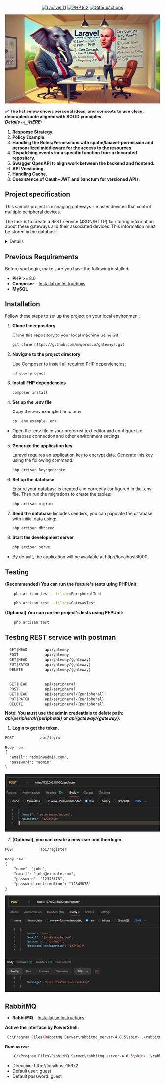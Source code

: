 <p align="center">
    <a href="https://laravel.com/"><img src="https://img.shields.io/badge/Laravel-11-FF2D20.svg?style=flat&logo=laravel" alt="Laravel 11"/></a>
    <a href="https://www.php.net/"><img src="https://img.shields.io/badge/PHP-8.2-777BB4.svg?style=flat&logo=php" alt="PHP 8.2"/></a>
    <a href="https://github.com/magerosco/gateways/actions/workflows/ci.yml"><img src="https://github.com/magerosco/gateways/actions/workflows/ci.yml/badge.svg" alt="GithubActions"/></a>
</p>

![alt text](/README/image/php-cleaning.jpg)

**✅ The list below shows personal ideas, and concepts to use clean, decoupled code aligned with SOLID principles.**  
***Details 👉🏻 [HERE](README/README.md):***
1. **Response Strategy.**
2. **Policy Example.**
3. **Handling the Roles/Permissions with spatie/laravel-permission and personalized middleware for the access to the resources.**
4. **Dispatching events for a specific function from a decorated repository.**
5. **Swagger OpenAPI to align work between the backend and frontend.**
6. **API Versioning.**
7. **Handling Cache.**
8. **Coexistence of Oauth+JWT and Sanctum for versioned APIs.**


## Project specification

This sample project is managing gateways - master devices that control multiple peripheral devices. 

The task is to create a REST service (JSON/HTTP) for storing information about these gateways and their associated devices. This information must be stored in the database. 
<details>
<br>

- When storing a gateway, any field marked as “to be validated” must be validated and an error returned if it is invalid.
- Also, no more that 10 peripheral devices are allowed for a gateway.
- The service must also offer an operation for displaying information about all stored gateways (and their devices) 
- Operation for displaying details for a single gateway. 
- It must be possible to add and remove a device from a gateway.
- Basic UI - recommended or (providing test data for Postman (or other rest client) if you do not have enough time.
-  Meaningful Unit tests.
-  Readme file with installation guides.
-  An automated build.


## Entities

**gateway**:

- a unique serial number (string), 
- human-readable name (string),
- IPv4 address (to be validated),
- multiple associated peripheral devices. 

**peripheral**:
- a UID (number),
- vendor (string),
- date created,
- status - online/offline.

</details>

## Previous Requirements

Before you begin, make sure you have the following installed:

- **PHP** >= 8.0
- **Composer** - [Installation Instructions](https://getcomposer.org/download/)
- **MySQL** 

## Installation

Follow these steps to set up the project on your local environment:

1. **Clone the repository**

   Clone this repository to your local machine using Git:
   ```bash
   git clone https://github.com/magerosco/gateways.git
2. **Navigate to the project directory**

    Use Composer to install all required PHP dependencies:
    ```bash
    cd your-project
3. **Install PHP dependencies**
    ```bash
    composer install
4. **Set up the .env file**

    Copy the .env.example file to .env:
    ```bash
    cp .env.example .env
 - Open the .env file in your preferred text editor and configure the database connection and other environment settings.
 
 5. **Generate the application key**
 
    Laravel requires an application key to encrypt data. Generate this key using the following command:
    ```bash
    php artisan key:generate
6. **Set up the database**

    Ensure your database is created and correctly configured in the .env file. Then run the migrations to create the tables:
    
    ```bash
    php artisan migrate
7. **Seed the database**
    Includes seeders, you can populate the database with initial data using:
    ```bash
    php artisan db:seed
8. **Start the development server**
    ```bash
    php artisan serve
- By default, the application will be available at http://localhost:8000.

## Testing 

 **(Recommended) You can run the feature's tests using PHPUnit:**

```bash
    php artisan test --filter=PeripheralTest
```

```bash
    php artisan test --filter=GatewayTest
```

 **(Optional) You can run the project's tests using PHPUnit:**

```bash
    php artisan test
```
 
 ## Testing REST service with postman 

```
  GET|HEAD        api/gateway   
  POST            api/gateway   
  GET|HEAD        api/gateway/{gateway}   
  PUT|PATCH       api/gateway/{gateway}   
  DELETE          api/gateway/{gateway}   
   

  GET|HEAD        api/peripheral 
  POST            api/peripheral   
  GET|HEAD        api/peripheral/{peripheral}   
  PUT|PATCH       api/peripheral/{peripheral} 
  DELETE          api/peripheral/{peripheral} 
```
**Note: You must use the admin credentials to delete path: *api/peripheral/{peripheral}* or *api/gateway/{gateway}.***
1. **Login to get the token.**

```
POST            api/login

Body raw:
{
  "email": "admin@admin.com",
  "password": "admin"
}
```
![alt text](README/image/{0C44C1DE-D1EE-479B-AC32-E35984484270}.png)

2. **(Optional), you can create a new user and then login.**
```
POST            api/register

Body raw:
{
    "name": "john",
    "email": "john@example.com",
    "password": "12345678",
    "password_confirmation": "12345678"
}
```
![alt text](README/image/{7CD6D5B4-763F-46DA-802A-B2AD5B744D64}.png)




## RabbitMQ

- **RabbitMQ** - [Installation Instructions](https://www.rabbitmq.com/docs/install-windows)

**Active the interface by PowerShell:**

```bash
 C:\Program Files\RabbitMQ Server\rabbitmq_server-4.0.5\sbin> .\rabbitmq-plugins.bat enable rabbitmq_management
```
**Rum server**

```bash
    C:\Program Files\RabbitMQ Server\rabbitmq_server-4.0.5\sbin> .\rabbitmq-server.bat
```
- Dirección: http://localhost:15672
- Default user: guest
- Default password: guest
